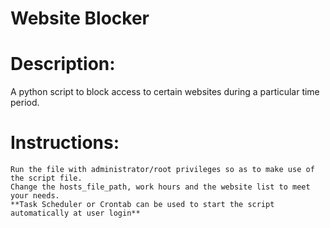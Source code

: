 # Website Blocker

# Description:
A python script to block access to certain websites during a particular time period.


# Instructions:

	Run the file with administrator/root privileges so as to make use of the script file.
	Change the hosts_file_path, work hours and the website list to meet your needs.
	**Task Scheduler or Crontab can be used to start the script automatically at user login**
